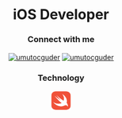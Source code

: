 <h1 align="center">iOS Developer</h1>
<h3 align="center">Connect with me</h3>
<p align="center">
<a align="center" href="https://linkedin.com/in/umutocguder" target="blank"><img align="center" src="https://raw.githubusercontent.com/rahuldkjain/github-profile-readme-generator/master/src/images/icons/Social/linked-in-alt.svg" alt="umutocguder" height="30" width="40" /></a>
<a align="center" href="https://instagram.com/umutocguder" target="blank"><img align="center" src="https://raw.githubusercontent.com/rahuldkjain/github-profile-readme-generator/master/src/images/icons/Social/instagram.svg" alt="umutocguder" height="30" width="40" /></a>

<h3 align="center">Technology</h3>
<p align="center"> <a href="https://developer.apple.com/xcode/swiftui/" target="_blank"> <img src="https://raw.githubusercontent.com/devicons/devicon/master/icons/swift/swift-original.svg" alt="swift-ui" width="40" height="40"/> </a> </p>
